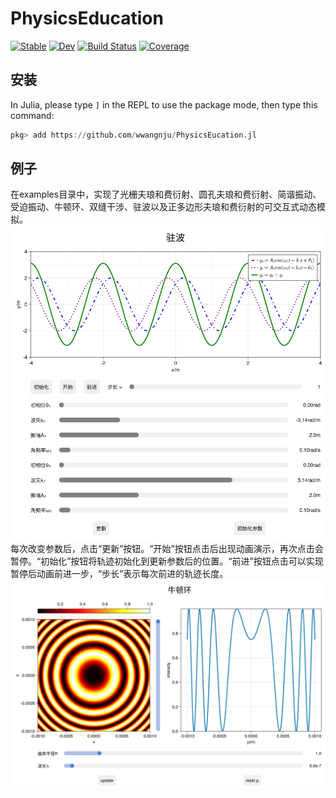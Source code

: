# PhysicsEducation

[![Stable](https://img.shields.io/badge/docs-stable-blue.svg)](https://wwangnju.github.io/PhysicsEducation.jl/stable/)
[![Dev](https://img.shields.io/badge/docs-dev-blue.svg)](https://wwangnju.github.io/PhysicsEducation.jl/dev/)
[![Build Status](https://github.com/wwangnju/PhysicsEducation.jl/actions/workflows/CI.yml/badge.svg?branch=master)](https://github.com/wwangnju/PhysicsEducation.jl/actions/workflows/CI.yml?query=branch%3Amaster)
[![Coverage](https://codecov.io/gh/wwangnju/PhysicsEducation.jl/branch/master/graph/badge.svg)](https://codecov.io/gh/wwangnju/PhysicsEducation.jl)

## 安装
In Julia, please type `]` in the REPL to use the package mode, then type this command:

```julia
pkg> add https://github.com/wwangnju/PhysicsEucation.jl
```

## 例子
在examples目录中，实现了光栅夫琅和费衍射、圆孔夫琅和费衍射、简谐振动、受迫振动、牛顿环、双缝干涉、驻波以及正多边形夫琅和费衍射的可交互式动态模拟。
![standing](./examples/驻波.png)
每次改变参数后，点击“更新”按钮。“开始”按钮点击后出现动画演示，再次点击会暂停。“初始化”按钮将轨迹初始化到更新参数后的位置。“前进”按钮点击可以实现暂停后动画前进一步，“步长”表示每次前进的轨迹长度。
![niu](./examples/牛顿环.png)
